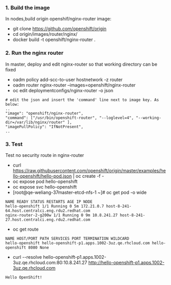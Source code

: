 
### 1. Build the image
In nodes,build origin openshif/nginx-router image:
 - git clone https://github.com/openshift/origin
 - cd origin/images/router/nginx/
 - docker build -t openshift/nginx-router .

### 2. Run the nginx router
In master, deploy and edit nginx-router so that working directory can be fixed
 - oadm policy add-scc-to-user hostnetwork -z router
 - oadm router nginx-router –images=openshift/nginx-router
 - oc edit deploymentconfigs/nginx-router -o json
```
# edit the json and insert the 'command' line next to image key. As below:
..
"image": "openshift/nginx-router",
"command": ["/usr/bin/openshift-router", "--loglevel=4", "--working-dir=/var/lib/nginx/router" ],
"imagePullPolicy": "IfNotPresent",
..
```

### 3. Test
Test no security route in nginx-router
 - curl https://raw.githubusercontent.com/openshift/origin/master/examples/hello-openshift/hello-pod.json | oc create -f -
 - oc expose pod hello-openshift
 - oc expose svc hello-openshift
 - [root@qe-weliang-37master-etcd-nfs-1 ~]# oc get pod -o wide
```
NAME READY STATUS RESTARTS AGE IP NODE
hello-openshift 1/1 Running 0 5m 172.21.0.7 host-8-241-64.host.centralci.eng.rdu2.redhat.com
nginx-router-2-g200w 1/1 Running 0 9m 10.8.241.27 host-8-241-27.host.centralci.eng.rdu2.redhat.com
```
 - oc get route
```
NAME HOST/PORT PATH SERVICES PORT TERMINATION WILDCARD
hello-openshift hello-openshift-p1.apps.1002-3uz.qe.rhcloud.com hello-openshift 8080 None
```

 - curl --resolve hello-openshift-p1.apps.1002-3uz.qe.rhcloud.com:80:10.8.241.27 http://hello-openshift-p1.apps.1002-3uz.qe.rhcloud.com
```
Hello OpenShift!
```
